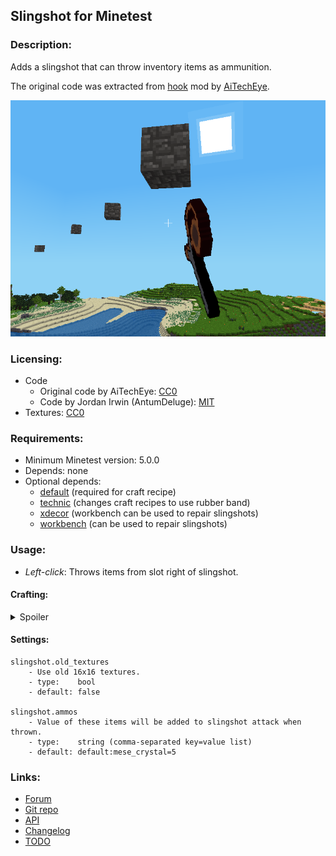 ## Slingshot for Minetest

### Description:

Adds a slingshot that can throw inventory items as ammunition.

The original code was extracted from [hook](https://forum.minetest.net/viewtopic.php?t=13634) mod by [AiTechEye](https://forum.minetest.net/memberlist.php?mode=viewprofile&u=16172).

![Screenshot](screenshot.png)

### Licensing:

- Code
	- Original code by AiTechEye: [CC0][lic.cc0]
	- Code by Jordan Irwin (AntumDeluge): [MIT][lic.mit]
- Textures: [CC0][lic.cc0]

### Requirements:

- Minimum Minetest version: 5.0.0
- Depends: none
- Optional depends:
	- [default](https://github.com/minetest/minetest_game/tree/master/mods/default) (required for craft recipe)
	- [technic](https://content.minetest.net/packages/RealBadAngel/technic/) (changes craft recipes to use rubber band)
	- [xdecor](https://content.minetest.net/packages/jp/xdecor/) (workbench can be used to repair slingshots)
	- [workbench](https://github.com/AntumMT/mod-xdecor/tree/workbench) (can be used to repair slingshots)

### Usage:

- *Left-click*: Throws items from slot right of slingshot.

#### Crafting:

<details><summary>Spoiler</summary>

**Legend:**

* `SI` = default:steel_ingot
* `ST` = default:stick
* `RB` = slingshot:rubber_band
* `TR` = technic:rubber
* `TL` = technic:raw_latex

**Recipes:**

wooden slingshot:

    ╔════╦════╦════╗
    ║ ST ║    ║ ST ║
    ╠════╬════╬════╣
    ║    ║ ST ║    ║
    ╠════╬════╬════╣
    ║    ║ ST ║    ║
    ╚════╩════╩════╝

wooden slingshot (rubber band required with technic):

    ╔════╦════╦════╗
    ║ ST ║ RB ║ ST ║
    ╠════╬════╬════╣
    ║    ║ ST ║    ║
    ╠════╬════╬════╣
    ║    ║ ST ║    ║
    ╚════╩════╩════╝

iron slingshot:

    ╔════╦════╦════╗
    ║ SI ║    ║ SI ║
    ╠════╬════╬════╣
    ║    ║ SI ║    ║
    ╠════╬════╬════╣
    ║    ║ SI ║    ║
    ╚════╩════╩════╝

iron slingshot (rubber band required with technic):

    ╔════╦════╦════╗
    ║ SI ║ RB ║ SI ║
    ╠════╬════╬════╣
    ║    ║ SI ║    ║
    ╠════╬════╬════╣
    ║    ║ SI ║    ║
    ╚════╩════╩════╝

rubber band:

    ╔════╦════╦════╗
    ║ TL ║ TL ║    ║
    ╠════╬════╬════╣
    ║ TL ║    ║ TL ║
    ╠════╬════╬════╣
    ║    ║ TL ║ TL ║
    ╚════╩════╩════╝

rubber band (shapeless):

    ╔════╗
    ║ TR ║
    ╚════╝

</details>

#### Settings:

```
slingshot.old_textures
	- Use old 16x16 textures.
	- type:    bool
	- default: false

slingshot.ammos
	- Value of these items will be added to slingshot attack when thrown.
	- type:    string (comma-separated key=value list)
	- default: default:mese_crystal=5
```


### Links:

- [Forum](https://forum.minetest.net/viewtopic.php?t=18315)
- [Git repo](https://github.com/AntumMT/mod-slingshot)
- [API](https://antummt.github.io/mod-slingshot/docs/api.html)
- [Changelog](changelog.txt)
- [TODO](TODO.txt)


[lic.cc0]: LICENSE-cc0.txt
[lic.mit]: LICENSE.txt
